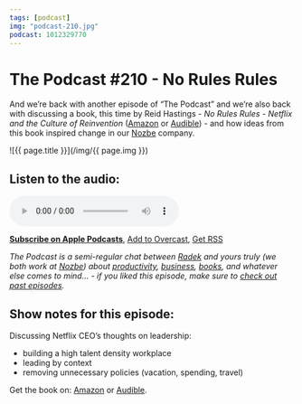 ```yaml
---
tags: [podcast]
img: "podcast-210.jpg"
podcast: 1012329770
---
```


# The Podcast #210 - No Rules Rules

And we’re back with another episode of “The Podcast” and we’re also back with discussing a book, this time by Reid Hastings - *No Rules Rules - Netflix and the Culture of Reinvention* ([Amazon](https://www.amazon.com/dp/0593152387?tag=sliwinski-20) or [Audible](https://www.audible.com/pd/1984891170?tag=sliwinski-20)) - and how ideas from this book inspired change in our [Nozbe][n] company.

<!--More-->

![{{ page.title }}](/img/{{ page.img }})

## Listen to the audio:

<audio controls>
<source src="https://files.nozbe.com/podcast/210.mp3" type="audio/mpeg">
</audio>

**[Subscribe on Apple Podcasts][i]**, [Add to Overcast][ov], [Get RSS][rss]

*The Podcast is a semi-regular chat between [Radek][r] and yours truly (we both work at [Nozbe][n]) about [productivity](/productivity), [business](/business), [books](/books), and whatever else comes to mind... - if you liked this episode, make sure to [check out past episodes](/podcast).*

## Show notes for this episode:

Discussing Netflix CEO’s thoughts on leadership:

  * building a high talent density workplace
  * leading by context
  * removing unnecessary policies (vacation, spending, travel)

Get the book on: [Amazon](https://www.amazon.com/dp/0593152387?tag=sliwinski-20) or [Audible](https://www.audible.com/pd/1984891170?tag=sliwinski-20).

[ov]: https://overcast.fm/itunes1012329770/the-podcast
[rss]: http://thepodcast.fm/episodes?format=RSS
[e]: http://thepodcast.fm/episodes/210
[p]: /podcast
[r]: https://michael.gratis/radex
[i]: https://michael.gratis/thepodcast

<!--podcast: 1012329770-->

[n]: https://michael.gratis/nozbe
[np]: https://michael.gratis/nozbepersonal